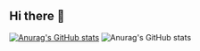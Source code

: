## Hi there 👋
[![Anurag's GitHub stats](https://github-readme-stats.vercel.app/api?username=ruanflau)](https://github.com/ruanflau/github-readme-stats)
![Anurag's GitHub stats](https://github-readme-stats.vercel.app/api?username=ruanflau&theme=dark&show_icons=true)
